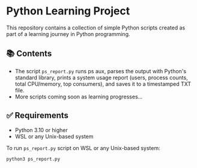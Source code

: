 # Python Learning Project

This repository contains a collection of simple Python scripts created as part of a learning journey in Python programming.

## 📚 Contents

- The script `ps_report.py` runs ps aux, parses the output with Python's standard library, 
prints a system usage report (users, process counts, total CPU/memory, top consumers), 
and saves it to a timestamped TXT file.
- More scripts coming soon as learning progresses...

## ✅ Requirements
- Python 3.10 or higher
- WSL or any Unix-based system

To run `ps_report.py` script on WSL or any Unix-based system:
```bash
python3 ps_report.py